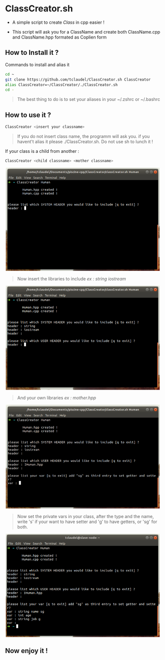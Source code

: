 # ClassCreator.sh

- A simple script to create *Class* in cpp easier !

- This script will ask you for a ClassName and create both ClassName.cpp and ClassName.hpp formated as Coplien form

## How to Install it ?

Commands to install and alias it
```bash
cd ~
git clone https://github.com/tclaudel/ClassCreator.sh ClassCreator
alias ClassCreator=~/ClassCreator/./ClassCreator.sh
cd -
```
> The best thing to do is to set your aliases in your ~/.zshrc or ~/.bashrc

## How to use it ?
```bash
ClassCreator <insert your classname>
```
>If you do not insert class name, the programm will ask you.
> if you havent't alias it please ./ClassCreator.sh. Do not use sh to lunch it !

If your class is a child from another :
```bash
ClassCreator <child classname> <mother classname>
```

<p align="center">
  <img src="./img/lunch.png" alt="Size Limit CLI" width="500">
</p>

> Now insert the libraries to include *ex : string iostream*

<p align="center">
  <img src="./img/systemheader.png" alt="Size Limit CLI" width="500">
</p>

> And your own libraries *ex : mother.hpp*

<p align="center">
  <img src="./img/ownheader.png" alt="Size Limit CLI" width="500">
</p>

> Now set the private vars in your class, after the type and the name, write 's'
if your want to have setter and 'g' to have getters, or 'sg' for both.

<p align="center">
  <img src="./img/variables.png" alt="Size Limit CLI" width="500">
</p>

## Now enjoy it !

